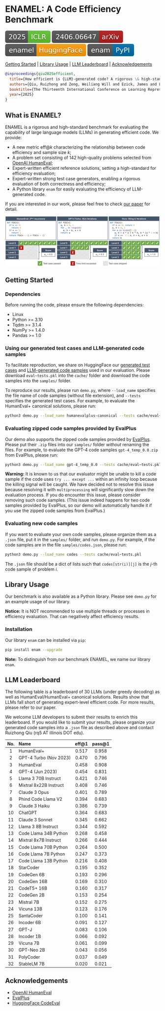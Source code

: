 # ENAMEL: A Code Efficiency Benchmark

[![Our paper at ICLR 2025](https://github.com/q-rz/enamel/raw/main/figures/img.shields.io%20badge%202025-ICLR-60C332.svg)](https://openreview.net/forum?id=suz4utPr9Y) [![Our paper on arXiv](https://github.com/q-rz/enamel/raw/main/figures/img.shields.io%20badge%202406.06647-arXiv-B31B1B.svg)](https://arxiv.org/abs/2406.06647) [![Our dataset on HuggingFace](https://github.com/q-rz/enamel/raw/main/figures/img.shields.io%20badge%20enamel-HuggingFace-FF9D0B.svg)](https://huggingface.co/datasets/q-rz/enamel) [![Our Python library on PyPI](https://github.com/q-rz/enamel/raw/main/figures/img.shields.io%20badge%20enam-PyPI-006DAD.svg)](https://pypi.org/project/enam/)

[Getting Started](#getting-started) | [Library Usage](#library-usage) | [LLM Leaderboard](#llm-leaderboard) | [Acknowledgements](#acknowledgements)

```bibtex
@inproceedings{qiu2025efficient,
  title={How efficient is {LLM}-generated code? A rigorous \& high-standard benchmark},
  authors={Qiu, Ruizhong and Zeng, Weiliang Will and Ezick, James and Lott, Christopher and Tong, Hanghang},
  booktitle={The Thirteenth International Conference on Learning Representations},
  year={2025}
}
```

## What is ENAMEL?

ENAMEL is a rigorous and high-standard benchmark for evaluating the capability of large language models (LLMs) in generating efficient code. We provide:

- A new metric $\text{eff}@k$ characterizing the relationship between code efficiency and sample size $k$;
- A problem set consisting of 142 high-quality problems selected from [OpenAI HumanEval](https://github.com/openai/human-eval);
- Expert-written efficient reference solutions, setting a high-standard for efficiency evaluation;
- Expert-written strong test case generators, enabling a rigorous evaluation of both correctness and efficiency;
- A Python library `enam` for easily evaluating the efficiency of LLM-generated code.

If you are interested in our work, please feel free to check [our paper](https://arxiv.org/abs/2406.06647) for detail.

![Illustration of ENAMEL](https://github.com/q-rz/enamel/raw/main/figures/fig-enamel.svg)

## Getting Started

### Dependencies

Before running the code, please ensure the following dependencies:

- Linux
- Python >= 3.10
- Tqdm >= 3.1.4
- NumPy >= 1.4.0
- Pandas >= 1.0

### Using our generated test cases and LLM-generated code samples

To facilitate reproduction, we share on HuggingFace our [generated test cases](https://huggingface.co/datasets/q-rz/enamel/blob/main/cache/eval~tests.pkl) and [LLM-generated code samples](https://huggingface.co/datasets/q-rz/enamel/tree/main/samples) used in our evaluation. Please download `eval~tests.pkl` into the `cache/` folder and download the code samples into the `samples/` folder. 

To reproduce our results, please run `demo.py`, where `--load_name` specifies the file name of code samples (without file extension), and `--tests` specifies the generated test cases. For example, to evaluate the HumanEval+ canonical solutions, please run:
```sh
python3 demo.py --load_name humanevalplus-canonical --tests cache/eval~tests.pkl
```

### Evaluating zipped code samples provided by EvalPlus

Our demo also supports the zipped code samples provided by [EvalPlus](https://github.com/evalplus/evalplus/releases/tag/v0.1.0). Please put their `.zip` files into our `samples/` folder *without* renaming the files. For example, to evaluate the GPT-4 code samples `gpt-4_temp_0.0.zip` from EvalPlus, please run:
```sh
python3 demo.py --load_name gpt-4_temp_0.0 --tests cache/eval~tests.pkl
```

**Warning:** It is known to us that our evaluator might be unable to kill a code sample if the code uses `try ... except ...` within an infinity loop because the killing signal will be caught. We have decided not to resolve this issue because resolving it with `multiprocessing` will significantly slow down the evaluation process. If you do encounter this issue, please consider removing such code samples. (This issue indeed happens for two code samples provided by EvalPlus, so our demo will automatically handle it if you use the zipped code samples from EvalPlus.) 

### Evaluating new code samples

If you want to evaluate your own code samples, please organize them as a `.json` file, put it in the `samples/` folder, and run `demo.py`. For example, if the code samples are in the file `samples/codes.json`, please run:
```sh
python3 demo.py --load_name codes --tests cache/eval~tests.pkl
```
The `.json` file should be a dict of lists such that `codes[str(i)][j]` is the $j$-th code sample of problem $i$.

## Library Usage

Our benchmark is also available as a Python library. Please see `demo.py` for an example usage of our library. 

**Notice:** It is NOT recommended to use multiple threads or processes in efficiency evaluation. That can negatively affect efficiency results.

### Installation

Our library `enam` can be installed via `pip`:
```sh
pip install enam --upgrade
```

**Note:** To distinguish from our benchmark ENAMEL, we name our library `enam`.

## LLM Leaderboard

The following table is a leaderboard of 30 LLMs (under greedy decoding) as well as HumanEval/HumanEval+ canonical solutions. Results show that LLMs fall short of generating expert-level efficient code. For more results, please refer to our paper.

We welcome LLM developers to submit their results to enrich this leaderboard. If you would like to submit your results, please organize your generated code samples into a `.json` file as described above and contact Ruizhong Qiu (rq5 AT illinois DOT edu).

|No.|Name|eff@1|pass@1|
|:-:|:-|:-:|:-:|
|1|HumanEval+|0.517|0.958|
|2|GPT-4 Turbo (Nov 2023)|0.470|0.796|
|3|HumanEval|0.458|0.908|
|4|GPT-4 (Jun 2023)|0.454|0.831|
|5|Llama 3 70B Instruct|0.421|0.746|
|6|Mixtral 8x22B Instruct|0.408|0.746|
|7|Claude 3 Opus|0.401|0.789|
|8|Phind Code Llama V2|0.394|0.683|
|9|Claude 3 Haiku|0.386|0.739|
|10|ChatGPT|0.364|0.683|
|11|Claude 3 Sonnet|0.345|0.662|
|12|Llama 3 8B Instruct|0.344|0.592|
|13|Code Llama 34B Python|0.268|0.458|
|14|Mixtral 8x7B Instruct|0.266|0.444|
|15|Code Llama 70B Python|0.264|0.500|
|16|Code Llama 7B Python|0.247|0.373|
|17|Code Llama 13B Python|0.216|0.408|
|18|StarCoder|0.195|0.352|
|19|CodeGen 6B|0.193|0.296|
|20|CodeGen 16B|0.169|0.310|
|21|CodeT5+ 16B|0.160|0.317|
|22|CodeGen 2B|0.153|0.254|
|23|Mistral 7B|0.152|0.275|
|24|Vicuna 13B|0.123|0.176|
|25|SantaCoder|0.100|0.141|
|26|Incoder 6B|0.091|0.127|
|27|GPT-J|0.083|0.106|
|28|Incoder 1B|0.066|0.092|
|29|Vicuna 7B|0.061|0.099|
|30|GPT-Neo 2B|0.043|0.056|
|31|PolyCoder|0.037|0.049|
|32|StableLM 7B|0.020|0.021|

## Acknowledgements

- [OpenAI HumanEval](https://github.com/openai/human-eval)
- [EvalPlus](https://github.com/evalplus/evalplus)
- [HuggingFace CodeEval](https://huggingface.co/spaces/evaluate-metric/code_eval)

